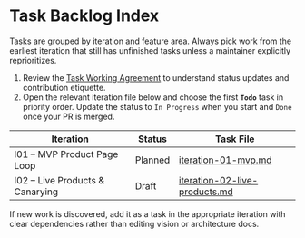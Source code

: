 # Task Backlog Index

Tasks are grouped by iteration and feature area. Always pick work from the earliest iteration that still has unfinished tasks unless a maintainer explicitly reprioritizes.

1. Review the [Task Working Agreement](README.md) to understand status updates and contribution etiquette.
2. Open the relevant iteration file below and choose the first **`Todo`** task in priority order. Update the status to `In Progress` when you start and `Done` once your PR is merged.

| Iteration | Status | Task File |
|-----------|--------|-----------|
| I01 – MVP Product Page Loop | Planned | [iteration-01-mvp.md](iteration-01-mvp.md) |
| I02 – Live Products & Canarying | Draft | [iteration-02-live-products.md](iteration-02-live-products.md) |

If new work is discovered, add it as a task in the appropriate iteration with clear dependencies rather than editing vision or architecture docs.
